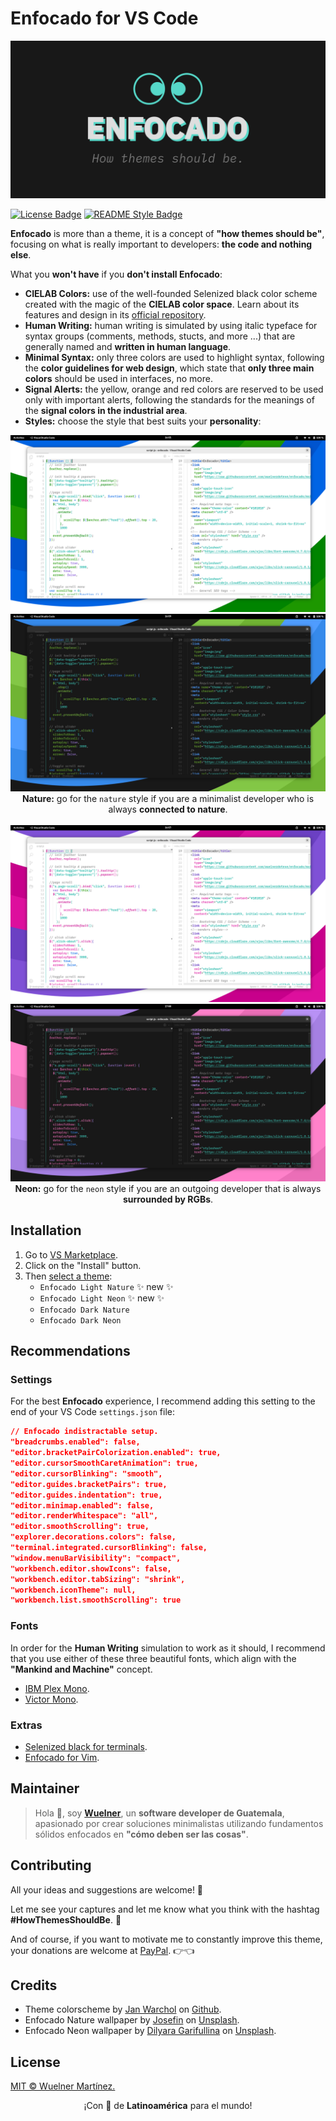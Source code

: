 # Enfocado for VS Code

![Banner](https://raw.githubusercontent.com/wuelnerdotexe/enfocado/main/assets/banner.png)

[![License Badge](https://img.shields.io/badge/License-MIT-3FC5B7.svg?style=for-the-badge)](https://github.com/wuelnerdotexe/vscode-enfocado/blob/main/LICENSE)
[![README Style Badge](https://img.shields.io/badge/README%20Style-Standard-3FC5B7.svg?style=for-the-badge)](https://github.com/RichardLitt/standard-readme)

**Enfocado** is more than a theme, it is a concept of **"how themes should be"**, focusing on what is really important to developers: **the code and nothing else**.

What you **won't have** if you **don't install Enfocado**:

- **CIELAB Colors:** use of the well-founded Selenized black color scheme created with the magic of the **CIELAB color space**. Learn about its features and design in its [official repository](https://github.com/jan-warchol/selenized/blob/master/features-and-design.md).
- **Human Writing:** human writing is simulated by using italic typeface for syntax groups (comments, methods, stucts, and more ...) that are generally named and **written in human language**.
- **Minimal Syntax:** only three colors are used to highlight syntax, following the **color guidelines for web design**, which state that **only three main colors** should be used in interfaces, no more.
- **Signal Alerts:** the yellow, orange and red colors are reserved to be used only with important alerts, following the standards for the meanings of the **signal colors in the industrial area**.
- **Styles:** choose the style that best suits your **personality**:

<div align="center">
  <img src="https://raw.githubusercontent.com/wuelnerdotexe/enfocado/main/assets/vscode-light-nature.png">
  <img src="https://raw.githubusercontent.com/wuelnerdotexe/enfocado/main/assets/vscode-dark-nature.png">
  <strong>Nature:</strong> go for the <code>nature</code> style if you are a minimalist developer who is always <strong>connected to nature</strong>.
</div>
<br />
<div align="center">
  <img src="https://raw.githubusercontent.com/wuelnerdotexe/enfocado/main/assets/vscode-light-neon.png">
  <img src="https://raw.githubusercontent.com/wuelnerdotexe/enfocado/main/assets/vscode-dark-neon.png">
  <strong>Neon:</strong> go for the <code>neon</code> style if you are an outgoing developer that is always <strong>surrounded by RGBs</strong>.
</div>

## Installation

1. Go to [VS Marketplace](https://marketplace.visualstudio.com/items?itemName=wuelnerdotexe.vscode-enfocado).
2. Click on the "Install" button.
3. Then [select a theme](https://code.visualstudio.com/docs/getstarted/themes#_selecting-the-color-theme):
   - `Enfocado Light Nature` ✨ new ✨
   - `Enfocado Light Neon` ✨ new ✨
   - `Enfocado Dark Nature`
   - `Enfocado Dark Neon`

## Recommendations

### Settings

For the best **Enfocado** experience, I recommend adding this setting to the end of your VS Code `settings.json` file:

```json
// Enfocado indistractable setup.
"breadcrumbs.enabled": false,
"editor.bracketPairColorization.enabled": true,
"editor.cursorSmoothCaretAnimation": true,
"editor.cursorBlinking": "smooth",
"editor.guides.bracketPairs": true,
"editor.guides.indentation": true,
"editor.minimap.enabled": false,
"editor.renderWhitespace": "all",
"editor.smoothScrolling": true,
"explorer.decorations.colors": false,
"terminal.integrated.cursorBlinking": false,
"window.menuBarVisibility": "compact",
"workbench.editor.showIcons": false,
"workbench.editor.tabSizing": "shrink",
"workbench.iconTheme": null,
"workbench.list.smoothScrolling": true
```

### Fonts

In order for the **Human Writing** simulation to work as it should, I recommend that you use either of these three beautiful fonts, which align with the **"Mankind and Machine"** concept.

- [IBM Plex Mono](https://www.ibm.com/plex/).
- [Victor Mono](https://rubjo.github.io/victor-mono/).

### Extras

- [Selenized black for terminals](https://github.com/jan-warchol/selenized/tree/master/terminals).
- [Enfocado for Vim](https://github.com/wuelnerdotexe/vim-enfocado).

## Maintainer

> Hola 👋, soy **[Wuelner](https://linktr.ee/wuelnerdotexe)**, un **software developer de Guatemala**, apasionado por crear soluciones minimalistas utilizando fundamentos sólidos enfocados en **"cómo deben ser las cosas"**.

## Contributing

All your ideas and suggestions are welcome! 🙌

Let me see your captures and let me know what you think with the hashtag **#HowThemesShouldBe**. 👀

And of course, if you want to motivate me to constantly improve this theme, your donations are welcome at [PayPal](https://paypal.me/wuelnerdotexe). 👉👈

## Credits

- Theme colorscheme by [Jan Warchol](https://github.com/jan-warchol) on [Github](https://github.com/jan-warchol/selenized/blob/master/the-values.md).
- Enfocado Nature wallpaper by [Josefin](https://unsplash.com/@josefin?utm_source=unsplash&utm_medium=referral&utm_content=creditCopyText) on [Unsplash](https://unsplash.com/s/photos/nature?utm_source=unsplash&utm_medium=referral&utm_content=creditCopyText).
- Enfocado Neon wallpaper by [Dilyara Garifullina](https://unsplash.com/@dilja96?utm_source=unsplash&utm_medium=referral&utm_content=creditCopyText) on [Unsplash](https://unsplash.com/s/photos/neon?utm_source=unsplash&utm_medium=referral&utm_content=creditCopyText).

## License

[MIT &copy; Wuelner Martínez.](https://github.com/wuelnerdotexe/vscode-enfocado/blob/main/LICENSE)

<p align="center">¡Con 💖 de <strong>Latinoamérica</strong> para el mundo!</p>
